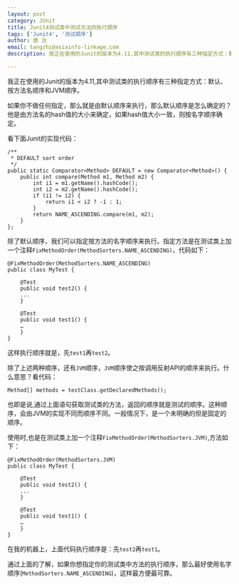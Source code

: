 ```yaml
---
layout: post
category: JUnit
title: Junit4测试类中测试方法的执行顺序
tags: ['Junit4', '测试顺序']
author: 唐 治
email: tangzhi@asiainfo-linkage.com
description: 我正在使用的Junit的版本为4.11,其中测试类的执行顺序有三种指定方式：默认、按方法名顺序和JVM顺序

---
```


我正在使用的Junit的版本为4.11,其中测试类的执行顺序有三种指定方式：默认、按方法名顺序和JVM顺序。

如果你不做任何指定，那么就是由默认顺序来执行，那么默认顺序是怎么确定的？他是由方法名的hash值的大小来确定，如果hash值大小一致，则按名字顺序确定。

看下面Junit的实现代码：

	/**
     * DEFAULT sort order
     */
    public static Comparator<Method> DEFAULT = new Comparator<Method>() {
        public int compare(Method m1, Method m2) {
            int i1 = m1.getName().hashCode();
            int i2 = m2.getName().hashCode();
            if (i1 != i2) {
                return i1 < i2 ? -1 : 1;
            }
            return NAME_ASCENDING.compare(m1, m2);
        }
    };
    
除了默认顺序，我们可以指定按方法的名字顺序来执行。指定方法是在测试类上加一个注释`FixMethodOrder(MethodSorters.NAME_ASCENDING)`，代码如下：

	@FixMethodOrder(MethodSorters.NAME_ASCENDING)
	public class MyTest {
		
		@Test
		public void test2() {
		...
		}
		
		@Test
		public void test1() {
		…
		}
	}
	
这样执行顺序就是，先`test1`再`test2`。

除了上述两种顺序，还有`JVM`顺序，`JVM`顺序使之按调用反射API的顺序来执行。什么意思？看代码：

	Method[] methods = testClass.getDeclaredMethods();
	
也即是说,通过上面语句获取测试类的方法，返回的顺序就是测试的顺序。这种顺序，会由JVM的实现不同而顺序不同。一般情况下，是一个未明确的但是固定的顺序。

使用时,也是在测试类上加一个注释`FixMethodOrder(MethodSorters.JVM)`,方法如下：

	@FixMethodOrder(MethodSorters.JVM)
	public class MyTest {
		
		@Test
		public void test2() {
		...
		}
		
		@Test
		public void test1() {
		…
		}
	}
	
在我的机器上，上面代码执行顺序是：先`test2`再`test1`。


通过上面的了解，如果你想指定你的测试类中方法的执行顺序，那么最好使用名字顺序(`MethodSorters.NAME_ASCENDING`)，这样最方便最可靠。